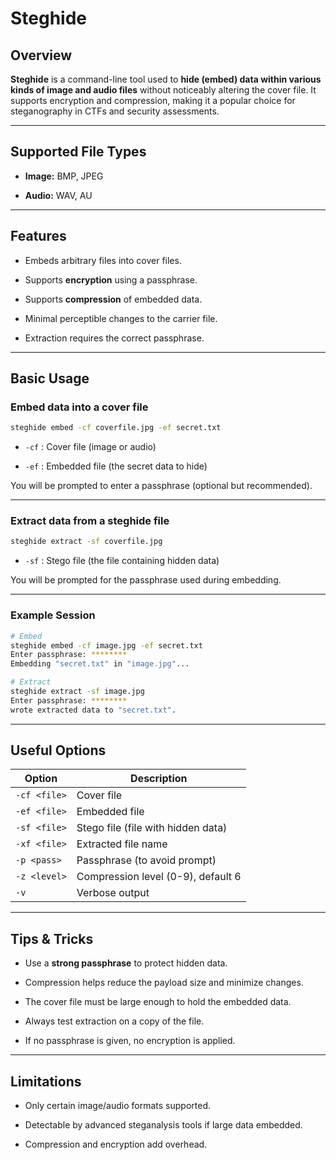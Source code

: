 # Steghide

## Overview

**Steghide** is a command-line tool used to **hide (embed) data within various kinds of image and audio files** without noticeably altering the cover file. It supports encryption and compression, making it a popular choice for steganography in CTFs and security assessments.

---

## Supported File Types

- **Image:** BMP, JPEG
    
- **Audio:** WAV, AU
    

---

## Features

- Embeds arbitrary files into cover files.
    
- Supports **encryption** using a passphrase.
    
- Supports **compression** of embedded data.
    
- Minimal perceptible changes to the carrier file.
    
- Extraction requires the correct passphrase.
    

---
## Basic Usage

### Embed data into a cover file

```bash
steghide embed -cf coverfile.jpg -ef secret.txt
```

- `-cf` : Cover file (image or audio)
    
- `-ef` : Embedded file (the secret data to hide)
    

You will be prompted to enter a passphrase (optional but recommended).

---

### Extract data from a steghide file

```bash
steghide extract -sf coverfile.jpg
```

- `-sf` : Stego file (the file containing hidden data)
    

You will be prompted for the passphrase used during embedding.

---

### Example Session

```bash
# Embed
steghide embed -cf image.jpg -ef secret.txt
Enter passphrase: ********
Embedding "secret.txt" in "image.jpg"...

# Extract
steghide extract -sf image.jpg
Enter passphrase: ********
wrote extracted data to "secret.txt".
```

---

## Useful Options

|Option|Description|
|---|---|
|`-cf <file>`|Cover file|
|`-ef <file>`|Embedded file|
|`-sf <file>`|Stego file (file with hidden data)|
|`-xf <file>`|Extracted file name|
|`-p <pass>`|Passphrase (to avoid prompt)|
|`-z <level>`|Compression level (0-9), default 6|
|`-v`|Verbose output|

---

## Tips & Tricks

- Use a **strong passphrase** to protect hidden data.
    
- Compression helps reduce the payload size and minimize changes.
    
- The cover file must be large enough to hold the embedded data.
    
- Always test extraction on a copy of the file.
    
- If no passphrase is given, no encryption is applied.
    

---

## Limitations

- Only certain image/audio formats supported.
    
- Detectable by advanced steganalysis tools if large data embedded.
    
- Compression and encryption add overhead.
    

